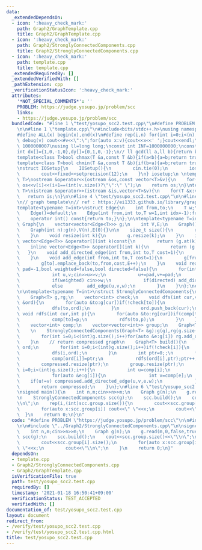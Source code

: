 ```yaml
---
data:
  _extendedDependsOn:
  - icon: ':heavy_check_mark:'
    path: Graph2/GraphTemplate.cpp
    title: Graph2/GraphTemplate.cpp
  - icon: ':heavy_check_mark:'
    path: Graph2/StronglyConnectedComponents.cpp
    title: Graph2/StronglyConnectedComponents.cpp
  - icon: ':heavy_check_mark:'
    path: template.cpp
    title: template.cpp
  _extendedRequiredBy: []
  _extendedVerifiedWith: []
  _pathExtension: cpp
  _verificationStatusIcon: ':heavy_check_mark:'
  attributes:
    '*NOT_SPECIAL_COMMENTS*': ''
    PROBLEM: https://judge.yosupo.jp/problem/scc
    links:
    - https://judge.yosupo.jp/problem/scc
  bundledCode: "#line 1 \"test/yosupo_scc2.test.cpp\"\n#define PROBLEM \"https://judge.yosupo.jp/problem/scc\"\
    \n\n#line 1 \"template.cpp\"\n#include<bits/stdc++.h>\nusing namespace std;\n\
    #define ALL(x) begin(x),end(x)\n#define rep(i,n) for(int i=0;i<(n);i++)\n#define\
    \ debug(v) cout<<#v<<\":\";for(auto x:v){cout<<x<<' ';}cout<<endl;\n#define mod\
    \ 1000000007\nusing ll=long long;\nconst int INF=1000000000;\nconst ll LINF=1001002003004005006ll;\n\
    int dx[]={1,0,-1,0},dy[]={0,1,0,-1};\n// ll gcd(ll a,ll b){return b?gcd(b,a%b):a;}\n\
    template<class T>bool chmax(T &a,const T &b){if(a<b){a=b;return true;}return false;}\n\
    template<class T>bool chmin(T &a,const T &b){if(b<a){a=b;return true;}return false;}\n\
    \nstruct IOSetup{\n    IOSetup(){\n        cin.tie(0);\n        ios::sync_with_stdio(0);\n\
    \        cout<<fixed<<setprecision(12);\n    }\n} iosetup;\n \ntemplate<typename\
    \ T>\nostream &operator<<(ostream &os,const vector<T>&v){\n    for(int i=0;i<(int)v.size();i++)\
    \ os<<v[i]<<(i+1==(int)v.size()?\"\":\" \");\n    return os;\n}\ntemplate<typename\
    \ T>\nistream &operator>>(istream &is,vector<T>&v){\n    for(T &x:v)is>>x;\n \
    \   return is;\n}\n\n#line 4 \"test/yosupo_scc2.test.cpp\"\n\n#line 1 \"Graph2/GraphTemplate.cpp\"\
    \n// graph template\n// ref : https://ei1333.github.io/library/graph/graph-template.cpp\n\
    template<typename T=int>\nstruct Edge{\n    int from,to;\n    T w;\n    int idx;\n\
    \    Edge()=default;\n    Edge(int from,int to,T w=1,int idx=-1):from(from),to(to),w(w),idx(idx){}\n\
    \    operator int() const{return to;}\n};\n\ntemplate<typename T=int>\nstruct\
    \ Graph{\n    vector<vector<Edge<T>>> g;\n    int V,E;\n    Graph()=default;\n\
    \    Graph(int n):g(n),V(n),E(0){}\n\n    size_t size(){\n        return g.size();\n\
    \    }\n    void resize(int k){\n        g.resize(k);\n    }\n    inline const\
    \ vector<Edge<T>> &operator[](int k)const{\n        return (g.at(k));\n    }\n\
    \    inline vector<Edge<T>> &operator[](int k){\n        return (g.at(k));\n \
    \   }\n    void add_directed_edge(int from,int to,T cost=1){\n        g[from].emplace_back(from,to,cost,E++);\n\
    \    }\n    void add_edge(int from,int to,T cost=1){\n        g[from].emplace_back(from,to,cost,E);\n\
    \        g[to].emplace_back(to,from,cost,E++);\n    }\n    void read(int m,int\
    \ pad=-1,bool weighted=false,bool directed=false){\n        for(int i=0;i<m;i++){\n\
    \            int u,v;cin>>u>>v;\n            u+=pad,v+=pad;\n            T w=T(1);\n\
    \            if(weighted) cin>>w;\n            if(directed) add_directed_edge(u,v,w);\n\
    \            else         add_edge(u,v,w);\n        }\n    }\n};\n#line 2 \"Graph2/StronglyConnectedComponents.cpp\"\
    \n\ntemplate<typename T=int>\nstruct StronglyConnectedComponents{\n    private:\n\
    \    Graph<T> g,rg;\n    vector<int> check;\n    void dfs(int cur,vector<int>\
    \ &ord){\n        for(auto &to:g[cur])if(!check[to]){\n            check[to]=true;\n\
    \            dfs(to,ord);\n        }\n        ord.push_back(cur);\n    }\n   \
    \ void rdfs(int cur,int p){\n        for(auto &to:rg[cur])if(comp[to]==-1){\n\
    \            comp[to]=p;\n            rdfs(to,p);\n        }\n    }\n\n    public:\n\
    \    vector<int> comp;\n    vector<vector<int>> group;\n    Graph<T> compressed;\n\
    \    \n    StronglyConnectedComponents(Graph<T> &g):g(g),rg(g.size()),check(g.size()),comp(g.size(),-1){\n\
    \        for(int i=0;i<(int)g.size();i++)for(auto &e:g[i]) rg.add_directed_edge(e.to,e.from,e.w);\n\
    \    }\n    // return compressed graph\n    Graph<T> build(){\n        vector<int>\
    \ ord;\n        for(int i=0;i<(int)g.size();i++)if(!check[i]){\n            check[i]=true;\n\
    \            dfs(i,ord);\n        }\n        int ptr=0;;\n        for(int i=(int)ord.size()-1;i>=0;i--)if(comp[ord[i]]==-1){\n\
    \            comp[ord[i]]=ptr;\n            rdfs(ord[i],ptr);ptr++;\n        }\n\
    \        compressed.resize(ptr);\n        group.resize(ptr);\n        for(int\
    \ i=0;i<(int)g.size();i++){\n            int u=comp[i];\n            group[u].push_back(i);\n\
    \            for(auto &e:g[i]){\n                int v=comp[e];\n            \
    \    if(u!=v) compressed.add_directed_edge(u,v,e.w);\n            }\n        }\n\
    \        return compressed;\n    }\n};\n#line 6 \"test/yosupo_scc2.test.cpp\"\n\
    \nsigned main(){\n    int n,m;cin>>n>>m;\n    Graph g(n);\n    g.read(m,0,false,true);\n\
    \n    StronglyConnectedComponents scc(g);\n    scc.build();\n    cout<<scc.group.size()<<\"\
    \\n\";\n    rep(i,(int)scc.group.size()){\n        cout<<scc.group[i].size();\n\
    \        for(auto x:scc.group[i]) cout<<\" \"<<x;\n        cout<<\"\\n\";\n  \
    \  }\n    return 0;\n}\n"
  code: "#define PROBLEM \"https://judge.yosupo.jp/problem/scc\"\n\n#include \"../template.cpp\"\
    \n\n#include \"../Graph2/StronglyConnectedComponents.cpp\"\n\nsigned main(){\n\
    \    int n,m;cin>>n>>m;\n    Graph g(n);\n    g.read(m,0,false,true);\n\n    StronglyConnectedComponents\
    \ scc(g);\n    scc.build();\n    cout<<scc.group.size()<<\"\\n\";\n    rep(i,(int)scc.group.size()){\n\
    \        cout<<scc.group[i].size();\n        for(auto x:scc.group[i]) cout<<\"\
    \ \"<<x;\n        cout<<\"\\n\";\n    }\n    return 0;\n}"
  dependsOn:
  - template.cpp
  - Graph2/StronglyConnectedComponents.cpp
  - Graph2/GraphTemplate.cpp
  isVerificationFile: true
  path: test/yosupo_scc2.test.cpp
  requiredBy: []
  timestamp: '2021-01-18 16:50:41+09:00'
  verificationStatus: TEST_ACCEPTED
  verifiedWith: []
documentation_of: test/yosupo_scc2.test.cpp
layout: document
redirect_from:
- /verify/test/yosupo_scc2.test.cpp
- /verify/test/yosupo_scc2.test.cpp.html
title: test/yosupo_scc2.test.cpp
---
```

